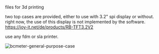 files for 3d printing

two top cases are provided, either to use with 3.2" spi display or without. right now, the use of this display is not implemented by the software. 
https://joy-it.net/de/products/RB-TFT3.2V2


use any fdm or sla printer. 

![bcmeter-general-purpose-case](https://user-images.githubusercontent.com/87074315/124760439-0a0dcc00-df31-11eb-84be-da7e5b0b8b26.jpg)
